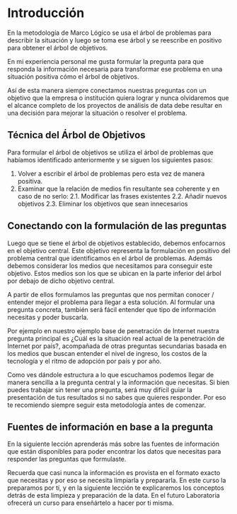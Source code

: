 # Introducción

En la metodología de Marco Lógico se usa el árbol de problemas para describir la
situación y luego se toma ese árbol y se reescribe en positivo para obtener el
árbol de objetivos.

En mi experiencia personal me gusta formular la pregunta para que responda la
información necesaria para transformar ese problema en una situación positiva
cómo el árbol de objetivos.

Así de esta manera siempre conectamos nuestras preguntas con un objetivo que la
empresa o institución quiera lograr y nunca olvidaremos que el alcance completo
de los proyectos de análisis de data debe resultar en una decisión para mejorar
la situación o resolver el problema.

## Técnica del Árbol de Objetivos

Para formular el árbol de objetivos se utiliza el árbol de problemas que
habíamos identificado anteriormente y se siguen los siguientes pasos:

1. Volver a escribir el árbol de problemas pero esta vez de manera positiva.
2. Examinar que la relación de medios fin resultante sea coherente y en caso de
   no serlo:
   2.1. Modificar las frases existentes
   2.2. Añadir nuevos objetivos
   2.3. Eliminar los objetivos que sean innecesarios

## Conectando con la formulación de las preguntas

Luego que se tiene el árbol de objetivos establecido, debemos enfocarnos en el
objetivo central. Este objetivo representa la formulación en positivo del
problema central que identificamos en el árbol de problemas. Además debemos
considerar los medios que necesitamos para conseguir este objetivo. Estos medios
son los que se ubican en la parte inferior del árbol por debajo de dicho
objetivo central.

A partir de ellos formulamos las preguntas que nos permitan conocer / entender
mejor el problema para llegar a esta solución. Al formular una pregunta
concreta, también será fácil entender que tipo de información necesitas y poder
buscarla.

Por ejemplo en nuestro ejemplo base de penetración de Internet nuestra pregunta
principal es ¿Cuál es la situación real actual de la penetración de Internet por
país?, acompañada de otras preguntas secundarias basada en los medios que buscan
entender el nivel de ingreso, los costos de la tecnología y el ritmo de adopción
por país y por año.

Como ves dándole estructura a lo que escuchamos podemos llegar de manera
sencilla a la pregunta central y la información que necesitas. Si bien puedes
trabajar sin tener una pregunta, será muy difícil guiar la presentación de tus
resultados si no sabes que quieres responder. Por eso te recomiendo siempre
seguir esta metodología antes de comenzar.

## Fuentes de información en base a la pregunta

En la siguiente lección aprenderás más sobre las fuentes de información que
están disponibles para poder encontrar los datos que necesitas para responder
las preguntas que formulaste.

Recuerda que casi nunca la información es provista en el formato exacto que
necesitas y por eso se necesita limpiarla y prepararla. En este curso la
preparamos por tí, y en la siguiente lección te explicaremos los conceptos
detrás de esta limpieza y preparación de la data. En el futuro Laboratoria
ofrecerá un curso para enseñártelo a hacer por ti misma.
